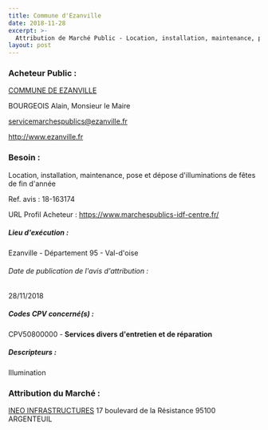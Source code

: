 ```yaml
---
title: Commune d'Ezanville
date: 2018-11-28
excerpt: >-
  Attribution de Marché Public - Location, installation, maintenance, pose et dépose d'illuminations de fêtes de fin d'année
layout: post
---
```


### Acheteur Public : 
<a href="/acheteur-33/siren-219502291"> COMMUNE DE EZANVILLE</a><br/>

BOURGEOIS Alain, Monsieur le Maire

servicemarchespublics@ezanville.fr


http://www.ezanville.fr
### Besoin :

Location, installation, maintenance, pose et dépose d'illuminations de fêtes de fin d'année

Ref. avis : 18-163174

URL Profil Acheteur : https://www.marchespublics-idf-centre.fr/

##### Lieu d'exécution :

Ezanville - Département 95 - Val-d'oise

###### Date de publication de l'avis d'attribution : 
28/11/2018

##### Codes CPV concerné(s) :
CPV50800000 - **Services divers d'entretien et de réparation** <br/>

##### Descripteurs :
Illumination <br/>

### Attribution du Marché :
<a href="/entreprise-268/siren-775650575"> INEO INFRASTRUCTURES</a>    17 boulevard de la Résistance 95100 ARGENTEUIL <br/>
